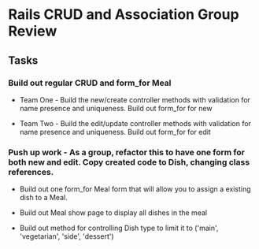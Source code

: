 # Rails CRUD and Association Group Review

## Tasks
### Build out regular CRUD and form_for Meal

  * Team One - Build the new/create controller methods with validation for name presence and uniqueness.  Build out form_for for new

  * Team Two - Build the edit/update controller methods with validation for name presence and uniqueness.  Build out form_for for edit

### Push up work - As a group, refactor this to have one form for both new and edit.  Copy created code to Dish, changing class references.

  * Build out one form_for Meal form that will allow you to assign a existing dish to a Meal.  

  * Build out Meal show page to display all dishes in the meal

  * Build out method for controlling Dish type to limit it to ('main', 'vegetarian', 'side', 'dessert')
